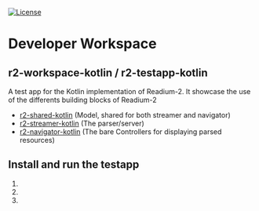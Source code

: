 [![License](https://img.shields.io/badge/License-BSD%203--Clause-blue.svg)](/LICENSE)
# Developer Workspace
## r2-workspace-kotlin / r2-testapp-kotlin

A test app for the Kotlin implementation of Readium-2.
It showcase the use of the differents building blocks of Readium-2


- [r2-shared-kotlin](https://github.com/readium/r2-shared-kotlin) (Model, shared for both streamer and navigator)
- [r2-streamer-kotlin](https://github.com/readium/r2-streamer-kotlin) (The parser/server)
- [r2-navigator-kotlin](https://github.com/readium/r2-navigator-kotlin) (The bare Controllers for displaying parsed resources)

## Install and run the testapp

1) 
2) 
3)


